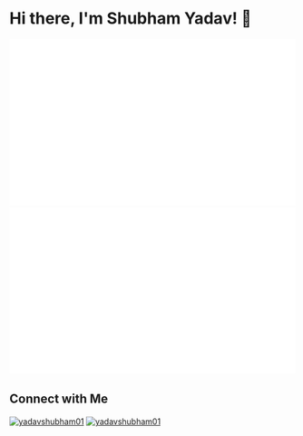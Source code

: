 
# Hi there, I'm Shubham Yadav! 👋


![](https://raw.githubusercontent.com/yadavshubham01/github-stats/master/generated/overview.svg#gh-dark-mode-only)
![](https://raw.githubusercontent.com/yadavshubham01/github-stats/master/generated/languages.svg#gh-dark-mode-only)

## Connect with Me
<p align="left">
<a href="https://linkedin.com/in/yadavshubham01" target="blank"><img align="center" src="https://cdn.jsdelivr.net/npm/simple-icons@3.0.1/icons/linkedin.svg" alt="yadavshubham01" height="30" width="40" /></a>
<a href="https://github.com/yadavshubham01" target="blank"><img align="center" src="https://cdn.jsdelivr.net/npm/simple-icons@3.0.1/icons/github.svg" alt="yadavshubham01" height="30" width="40" /></a>
</p>
